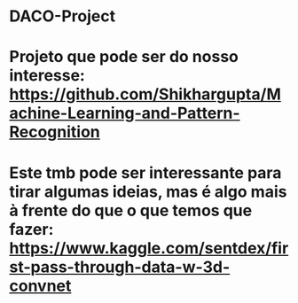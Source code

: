 # DACO-Project

# Projeto que pode ser do nosso interesse: https://github.com/Shikhargupta/Machine-Learning-and-Pattern-Recognition
# Este tmb pode ser interessante para tirar algumas ideias, mas é algo mais à frente do que o que temos que fazer: https://www.kaggle.com/sentdex/first-pass-through-data-w-3d-convnet
